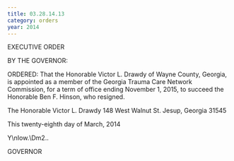 ```yaml
---
title: 03.28.14.13
category: orders
year: 2014
---
```

 

EXECUTIVE ORDER

BY THE GOVERNOR:

ORDERED: That the Honorable Victor L. Drawdy of Wayne County, Georgia,
is appointed as a member of the Georgia Trauma Care Network
Commission, for a term of office ending November 1, 2015, to
succeed the Honorable Ben F. Hinson, who resigned.

The Honorable Victor L. Drawdy
148 West Walnut St.
Jesup, Georgia 31545

This twenty-eighth day of March, 2014

Y\nIow.\Dm2..

GOVERNOR

